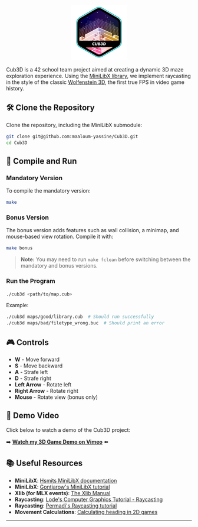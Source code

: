 <p align="center">
  <img src="https://github.com/mcombeau/mcombeau/blob/main/42_badges/cub3de.png" alt="Cub3D 42 project badge"/>
</p>

Cub3D is a 42 school team project aimed at creating a dynamic 3D maze exploration experience. Using the [MiniLibX library](https://github.com/42Paris/minilibx-linux), we implement raycasting in the style of the classic [Wolfenstein 3D](http://users.atw.hu/wolf3d/), the first true FPS in video game history.

## 🛠 Clone the Repository

Clone the repository, including the MiniLibX submodule:

```bash
git clone git@github.com:maaloum-yassine/Cub3D.git
cd Cub3D
```

## 🔧 Compile and Run

### Mandatory Version
To compile the mandatory version:

```bash
make
```

### Bonus Version
The bonus version adds features such as wall collision, a minimap, and mouse-based view rotation. Compile it with:

```bash
make bonus
```

> **Note:** You may need to run `make fclean` before switching between the mandatory and bonus versions.

### Run the Program

```bash
./cub3d <path/to/map.cub>
```

Example:

```bash
./cub3d maps/good/library.cub  # Should run successfully
./cub3d maps/bad/filetype_wrong.buc  # Should print an error
```

## 🎮 Controls

- **W** - Move forward  
- **S** - Move backward  
- **A** - Strafe left  
- **D** - Strafe right  
- **Left Arrow** - Rotate left  
- **Right Arrow** - Rotate right  
- **Mouse** - Rotate view (bonus only)  

## 🎥 Demo Video

Click below to watch a demo of the Cub3D project:  

➡️ **[Watch my 3D Game Demo on Vimeo](https://vimeo.com/970580684)** ⬅️  

## 📚 Useful Resources

- **MiniLibX**: [Hsmits MiniLibX documentation](https://harm-smits.github.io/42docs/libs/minilibx)  
- **MiniLibX**: [Gontjarow's MiniLibX tutorial](https://gontjarow.github.io/MiniLibX/)  
- **Xlib (for MLX events)**: [The Xlib Manual](https://tronche.com/gui/x/xlib/)  
- **Raycasting**: [Lode's Computer Graphics Tutorial - Raycasting](https://lodev.org/cgtutor/raycasting.html)  
- **Raycasting**: [Permadi's Raycasting tutorial](https://permadi.com/1996/05/ray-casting-tutorial-table-of-contents/)  
- **Movement Calculations**: [Calculating heading in 2D games](http://gamecodeschool.com/essentials/calculating-heading-in-2d-games-using-trigonometric-functions-part-1/)  

---


